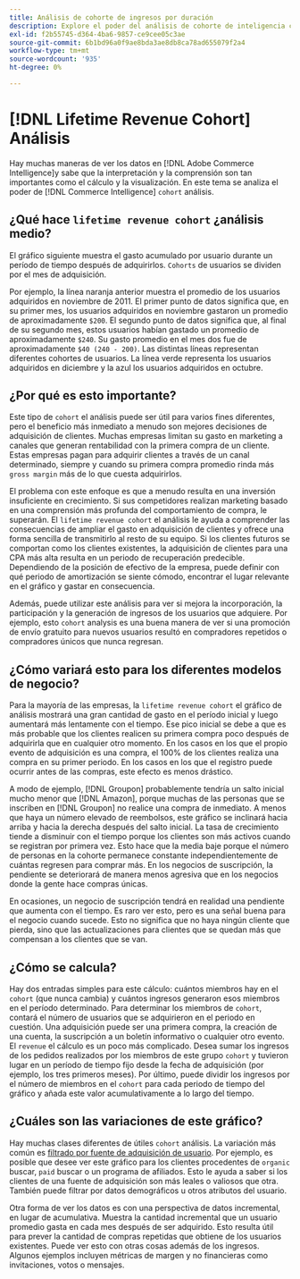 ```yaml
---
title: Análisis de cohorte de ingresos por duración
description: Explore el poder del análisis de cohorte de inteligencia comercial.
exl-id: f2b55745-d364-4ba6-9857-ce9cee05c3ae
source-git-commit: 6b1bd96a0f9ae8bda3ae8db8ca78ad655079f2a4
workflow-type: tm+mt
source-wordcount: '935'
ht-degree: 0%

---
```


# [!DNL Lifetime Revenue Cohort] Análisis

Hay muchas maneras de ver los datos en [!DNL Adobe Commerce Intelligence]y sabe que la interpretación y la comprensión son tan importantes como el cálculo y la visualización. En este tema se analiza el poder de [!DNL Commerce Intelligence] `cohort` análisis.

## ¿Qué hace `lifetime revenue cohort` ¿análisis medio?

El gráfico siguiente muestra el gasto acumulado por usuario durante un período de tiempo después de adquirirlos. `Cohorts` de usuarios se dividen por el mes de adquisición.

Por ejemplo, la línea naranja anterior muestra el promedio de los usuarios adquiridos en noviembre de 2011. El primer punto de datos significa que, en su primer mes, los usuarios adquiridos en noviembre gastaron un promedio de aproximadamente `$200`. El segundo punto de datos significa que, al final de su segundo mes, estos usuarios habían gastado un promedio de aproximadamente `$240`. Su gasto promedio en el mes dos fue de aproximadamente `$40 (240 - 200)`. Las distintas líneas representan diferentes cohortes de usuarios. La línea verde representa los usuarios adquiridos en diciembre y la azul los usuarios adquiridos en octubre.

## ¿Por qué es esto importante?

Este tipo de `cohort` el análisis puede ser útil para varios fines diferentes, pero el beneficio más inmediato a menudo son mejores decisiones de adquisición de clientes. Muchas empresas limitan su gasto en marketing a canales que generan rentabilidad con la primera compra de un cliente. Estas empresas pagan para adquirir clientes a través de un canal determinado, siempre y cuando su primera compra promedio rinda más `gross margin` más de lo que cuesta adquirirlos.

El problema con este enfoque es que a menudo resulta en una inversión insuficiente en crecimiento. Si sus competidores realizan marketing basado en una comprensión más profunda del comportamiento de compra, le superarán. El `lifetime revenue cohort` el análisis le ayuda a comprender las consecuencias de ampliar el gasto en adquisición de clientes y ofrece una forma sencilla de transmitirlo al resto de su equipo. Si los clientes futuros se comportan como los clientes existentes, la adquisición de clientes para una CPA más alta resulta en un periodo de recuperación predecible. Dependiendo de la posición de efectivo de la empresa, puede definir con qué periodo de amortización se siente cómodo, encontrar el lugar relevante en el gráfico y gastar en consecuencia.

Además, puede utilizar este análisis para ver si mejora la incorporación, la participación y la generación de ingresos de los usuarios que adquiere. Por ejemplo, esto `cohort` analysis es una buena manera de ver si una promoción de envío gratuito para nuevos usuarios resultó en compradores repetidos o compradores únicos que nunca regresan.

## ¿Cómo variará esto para los diferentes modelos de negocio?

Para la mayoría de las empresas, la `lifetime revenue cohort` el gráfico de análisis mostrará una gran cantidad de gasto en el período inicial y luego aumentará más lentamente con el tiempo. Ese pico inicial se debe a que es más probable que los clientes realicen su primera compra poco después de adquirirla que en cualquier otro momento. En los casos en los que el propio evento de adquisición es una compra, el 100% de los clientes realiza una compra en su primer periodo. En los casos en los que el registro puede ocurrir antes de las compras, este efecto es menos drástico.

A modo de ejemplo, [!DNL Groupon] probablemente tendría un salto inicial mucho menor que [!DNL Amazon], porque muchas de las personas que se inscriben en [!DNL Groupon] no realice una compra de inmediato. A menos que haya un número elevado de reembolsos, este gráfico se inclinará hacia arriba y hacia la derecha después del salto inicial. La tasa de crecimiento tiende a disminuir con el tiempo porque los clientes son más activos cuando se registran por primera vez. Esto hace que la media baje porque el número de personas en la cohorte permanece constante independientemente de cuántas regresen para comprar más. En los negocios de suscripción, la pendiente se deteriorará de manera menos agresiva que en los negocios donde la gente hace compras únicas.

En ocasiones, un negocio de suscripción tendrá en realidad una pendiente que aumenta con el tiempo. Es raro ver esto, pero es una señal buena para el negocio cuando sucede. Esto no significa que no haya ningún cliente que pierda, sino que las actualizaciones para clientes que se quedan más que compensan a los clientes que se van.

## ¿Cómo se calcula?

Hay dos entradas simples para este cálculo: cuántos miembros hay en el `cohort` (que nunca cambia) y cuántos ingresos generaron esos miembros en el período determinado. Para determinar los miembros de `cohort`, contará el número de usuarios que se adquirieron en el periodo en cuestión. Una adquisición puede ser una primera compra, la creación de una cuenta, la suscripción a un boletín informativo o cualquier otro evento. El `revenue` el cálculo es un poco más complicado. Desea sumar los ingresos de los pedidos realizados por los miembros de este grupo `cohort` y tuvieron lugar en un período de tiempo fijo desde la fecha de adquisición (por ejemplo, los tres primeros meses). Por último, puede dividir los ingresos por el número de miembros en el `cohort` para cada periodo de tiempo del gráfico y añada este valor acumulativamente a lo largo del tiempo.

## ¿Cuáles son las variaciones de este gráfico?

Hay muchas clases diferentes de útiles `cohort` análisis. La variación más común es [filtrado por fuente de adquisición de usuario](../analysis/most-value-source-channel.md). Por ejemplo, es posible que desee ver este gráfico para los clientes procedentes de `organic` buscar, `paid` buscar o un programa de afiliados. Esto le ayuda a saber si los clientes de una fuente de adquisición son más leales o valiosos que otra. También puede filtrar por datos demográficos u otros atributos del usuario.

Otra forma de ver los datos es con una perspectiva de datos incremental, en lugar de acumulativa. Muestra la cantidad incremental que un usuario promedio gasta en cada mes después de ser adquirido. Esto resulta útil para prever la cantidad de compras repetidas que obtiene de los usuarios existentes. Puede ver esto con otras cosas además de los ingresos. Algunos ejemplos incluyen métricas de margen y no financieras como invitaciones, votos o mensajes.
